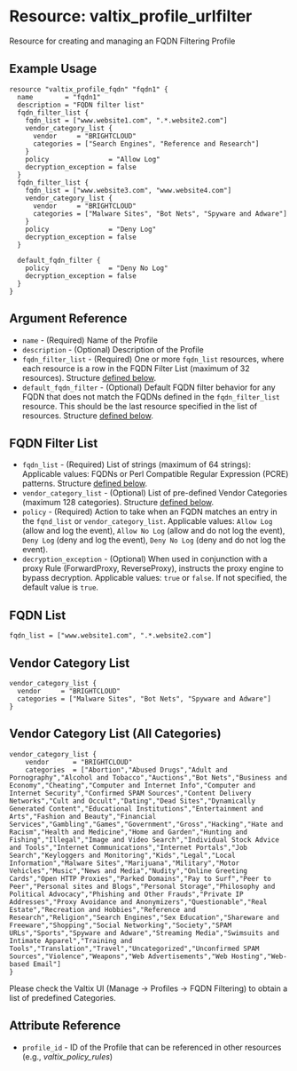 # Resource: valtix_profile_urlfilter
Resource for creating and managing an FQDN Filtering Profile

## Example Usage
```hcl
resource "valtix_profile_fqdn" "fqdn1" {
  name        = "fqdn1"
  description = "FQDN filter list"
  fqdn_filter_list {
    fqdn_list = ["www.website1.com", ".*.website2.com"]
    vendor_category_list {
      vendor     = "BRIGHTCLOUD"
      categories = ["Search Engines", "Reference and Research"]
    }
    policy               = "Allow Log"
    decryption_exception = false
  }
  fqdn_filter_list {
    fqdn_list = ["www.website3.com", "www.website4.com"]
    vendor_category_list {
      vendor     = "BRIGHTCLOUD"
      categories = ["Malware Sites", "Bot Nets", "Spyware and Adware"]
    }
    policy               = "Deny Log"
    decryption_exception = false
  }

  default_fqdn_filter {
    policy               = "Deny No Log"
    decryption_exception = false
  }
}
```

## Argument Reference
* `name` - (Required) Name of the Profile
* `description` - (Optional) Description of the Profile
* `fqdn_filter_list` - (Required) One or more `fqdn_list` resources, where each resource is a row in the FQDN Filter List (maximum of 32 resources). Structure [defined below](#fqdn-filter-list).
* `default_fqdn_filter` - (Optional) Default FQDN filter behavior for any FQDN that does not match the FQDNs defined in the `fqdn_filter_list` resource.  This should be the last resource specified in the list of resources. Structure [defined below](#fqdn-filter-list).

## FQDN Filter List
* `fqdn_list` - (Required) List of strings (maximum of 64 strings): Applicable values: FQDNs or Perl Compatible Regular Expression (PCRE) patterns.  Structure [defined below](#fqdn-list).
* `vendor_category_list` - (Optional) List of pre-defined Vendor Categories (maximum 128 categories).  Structure [defined below](#vendor-category-list). 
* `policy` - (Required) Action to take when an FQDN matches an entry in the `fqnd_list` or `vendor_category_list`.  Applicable values: `Allow Log` (allow and log the event), `Allow No Log` (allow and do not log the event), `Deny Log` (deny and log the event), `Deny No Log` (deny and do not log the event).
* `decryption_exception` - (Optional) When used in conjunction with a proxy Rule (ForwardProxy, ReverseProxy), instructs the proxy engine to bypass decryption. Applicable values: `true` or `false`.  If not specified, the default value is `true`.

## FQDN List
```
fqdn_list = ["www.website1.com", ".*.website2.com"]
```

## Vendor Category List
```
vendor_category_list {
  vendor     = "BRIGHTCLOUD"
  categories = ["Malware Sites", "Bot Nets", "Spyware and Adware"]
}
```

## Vendor Category List (All Categories)
```
vendor_category_list {
	vendor      = "BRIGHTCLOUD"
	categories  = ["Abortion","Abused Drugs","Adult and Pornography","Alcohol and Tobacco","Auctions","Bot Nets","Business and Economy","Cheating","Computer and Internet Info","Computer and Internet Security","Confirmed SPAM Sources","Content Delivery Networks","Cult and Occult","Dating","Dead Sites","Dynamically Generated Content","Educational Institutions","Entertainment and Arts","Fashion and Beauty","Financial Services","Gambling","Games","Government","Gross","Hacking","Hate and Racism","Health and Medicine","Home and Garden","Hunting and Fishing","Illegal","Image and Video Search","Individual Stock Advice and Tools","Internet Communications","Internet Portals","Job Search","Keyloggers and Monitoring","Kids","Legal","Local Information","Malware Sites","Marijuana","Military","Motor Vehicles","Music","News and Media","Nudity","Online Greeting Cards","Open HTTP Proxies","Parked Domains","Pay to Surf","Peer to Peer","Personal sites and Blogs","Personal Storage","Philosophy and Political Advocacy","Phishing and Other Frauds","Private IP Addresses","Proxy Avoidance and Anonymizers","Questionable","Real Estate","Recreation and Hobbies","Reference and Research","Religion","Search Engines","Sex Education","Shareware and Freeware","Shopping","Social Networking","Society","SPAM URLs","Sports","Spyware and Adware","Streaming Media","Swimsuits and Intimate Apparel","Training and Tools","Translation","Travel","Uncategorized","Unconfirmed SPAM Sources","Violence","Weapons","Web Advertisements","Web Hosting","Web-based Email"]
}
```

Please check the Valtix UI (Manage -> Profiles -> FQDN Filtering) to obtain a list of predefined Categories.

## Attribute Reference
* `profile_id` - ID of the Profile that can be referenced in other resources (e.g., *valtix_policy_rules*)
